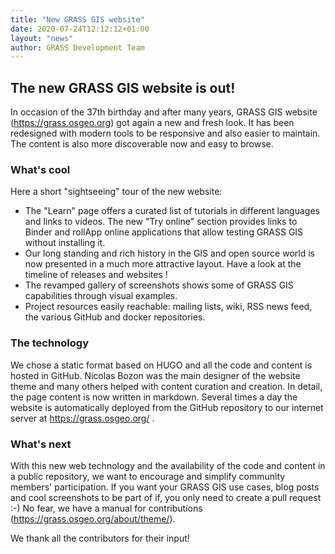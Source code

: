 ```yaml
---
title: "New GRASS GIS website"
date: 2020-07-24T12:12:12+01:00
layout: "news"
author: GRASS Development Team
---
```


## The new GRASS GIS website is out!

In occasion of the 37th birthday and after many years, GRASS GIS website (https://grass.osgeo.org) got again a new and fresh look. It has been redesigned with modern tools to be responsive and also easier to maintain. The content is also more discoverable now and easy to browse.

### What's cool
Here a short "sightseeing" tour of the new website:
 - The "Learn" page offers a curated list of tutorials in different languages and links to videos. The new "Try online" section provides links to Binder and rollApp online applications that allow testing GRASS GIS without installing it.
 - Our long standing and rich history in the GIS and open source world is now presented in a much more attractive layout. Have a look at the timeline of releases and websites !
 - The revamped gallery of screenshots shows some of GRASS GIS capabilities through visual examples.
 - Project resources easily reachable: mailing lists, wiki, RSS news feed, the various GitHub and docker repositories.

### The technology
We chose a static format based on HUGO and all the code and content is hosted in GitHub. Nicolas Bozon was the main designer of the website theme and many others helped with content curation and creation. In detail, the page content is now written in markdown. Several times a day the website is automatically deployed from the GitHub repository to our internet server at https://grass.osgeo.org/ .

### What's next
With this new web technology and the availability of the code and content in a public repository, we want to encourage and simplify community members' participation. If you want your GRASS GIS use cases, blog posts and cool screenshots to be part of if, you only need to create a pull request :-) No fear, we have a manual for contributions (https://grass.osgeo.org/about/theme/).

We thank all the contributors for their input!
